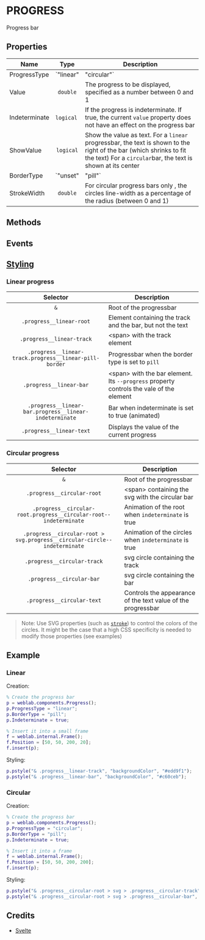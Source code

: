 # PROGRESS

Progress bar

## Properties

| Name 	    | Type  | Description                       |
|-------	|:-:	|------------------------------	|
| ProgressType     	| `"linear"|"circular"`| Specifies the type of progressbar 	|
| Value  | `double`	| The progress to be displayed, specified as a number between 0 and 1                       	|
| Indeterminate | `logical` | If the progress is indeterminate. If true, the current `value` property does not have an effect on the progress bar
| ShowValue | `logical` | Show the value as text. For a `linear` progressbar, the text is shown to the right of the bar (which shrinks to fit the text) For a `circular`bar, the text is shown at its center
| BorderType | `"unset"|"pill"` | Select the border type. If `unset`, the borders are square; if `pill`, the borders are rounded
| StrokeWidth | `double` | For circular progress bars only , the circles line-width as a percentage of the radius (between 0 and 1)


## Methods


## Events


## [Styling](../styling.md) 

### Linear progress

| Selector  	| Description   	|
|:-:	|---	|
| `&`   | Root of the progressbar|
| `.progress__linear-root`   | Element containing the track and the bar, but not the text|
| `.progress__linear-track`  | \<span> with the track element|
| `.progress__linear-track.progress__linear-pill-border`  | Progressbar when the border type is set to `pill`|
| `.progress__linear-bar`  | \<span> with the bar element. Its `--progress` property controls the vale of the element|
| `.progress__linear-bar.progress__linear-indeterminate`  | Bar when indeterminate is set to true (animated)|
| `.progress__linear-text`  | Displays the value of the current progress|


### Circular progress

| Selector  	| Description   	|
|:-:	|---	|
| `&`   | Root of the progressbar|
| `.progress__circular-root`   | \<span> containing the svg with the circular bar|
| `.progress__circular-root.progress__circular-root--indeterminate`|Animation of the root when `indeterminate` is true|
| `.progress__circular-root > svg.progress__circular-circle--indeterminate`| Animation of the circles when `indeterminate` is true|
| `.progress__circular-track`  | svg circle containing the track|
| `.progress__circular-bar`  | svg circle containing the bar|
| `.progress__circular-text`  | Controls the appearance of the text value of the progressbar|

> Note: Use SVG properties (such as [`stroke`](https://developer.mozilla.org/en-US/docs/Web/SVG/Tutorial/Fills_and_Strokes)) to control the colors of the circles. It might be the case that a high CSS specificity is needed to modify those properties (see examples)
## Example

### Linear
Creation:

```matlab
% Create the progress bar
p = weblab.components.Progress();
p.ProgressType = "linear";
p.BorderType = "pill";
p.Indeterminate = true;

% Insert it into a small frame
f = weblab.internal.Frame();
f.Position = [50, 50, 200, 20];
f.insert(p);
```


Styling:

```matlab
p.pstyle("& .progress__linear-track", "backgroundColor", "#edd9f1");
p.pstyle("& .progress__linear-bar", "backgroundColor", "#c60ceb");
```

### Circular

Creation:

```matlab
% Create the progress bar
p = weblab.components.Progress();
p.ProgressType = "circular";
p.BorderType = "pill";
p.Indeterminate = true;

% Insert it into a frame
f = weblab.internal.Frame();
f.Position = [50, 50, 200, 200];
f.insert(p);
```


Styling:

```matlab
p.pstyle("& .progress__circular-root > svg > .progress__circular-track", "stroke" , "#edd9f1");
p.pstyle("& .progress__circular-root > svg > .progress__circular-bar", "stroke", "#c60ceb");
```

## Credits

- [Svelte](https://svelte.dev/) 